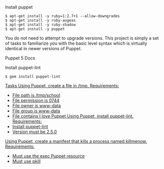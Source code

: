 Install puppet
```
$ apt-get install -y ruby=1:2.7+1 --allow-downgrades
$ apt-get install -y ruby-augeas
$ apt-get install -y ruby-shadow
$ apt-get install -y puppet
```
You do not need to attempt to upgrade versions. This project is simply a set of tasks to familiarize you with the basic level syntax which is virtually identical in newer versions of Puppet.

Puppet 5 Docs

Install puppet-lint
```
$ gem install puppet-lint
```

<u>Tasks<u>
Using Puppet, create a file in /tmp.
Requirements:
- File path is /tmp/school
- File permission is 0744
- File owner is www-data
- File group is www-data
- File contains I love Puppet
Using Puppet, install puppet-lint.
Requirements:
- Install puppet-lint
- Version must be 2.5.0

Using Puppet, create a manifest that kills a process named killmenow.
Requirements:
- Must use the exec Puppet resource
- Must use pkill
